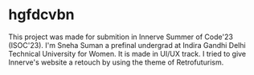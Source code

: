 # hgfdcvbn
This project was made for submition in Innerve Summer of Code'23 (ISOC'23). I'm Sneha Suman a prefinal undergrad at Indira Gandhi Delhi Technical University for Women. It is made in UI/UX track. I tried to give Innerve's website a retouch by using the theme of Retrofuturism.
